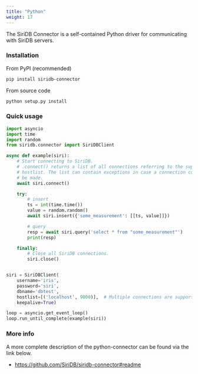 ```yaml
---
title: "Python"
weight: 17
---
```



The SiriDB Connector is a self-contained Python driver for communicating with SiriDB servers.

### Installation

From PyPI (recommended)

```bash
pip install siridb-connector
```

From source code

```bash
python setup.py install
```

### Quick usage

```python
import asyncio
import time
import random
from siridb.connector import SiriDBClient

async def example(siri):
    # Start connecting to SiriDB.
    # .connect() returns a list of all connections referring to the supplied
    # hostlist. The list can contain exceptions in case a connection could not
    # be made.
    await siri.connect()

    try:
        # insert
        ts = int(time.time())
        value = random.random()
        await siri.insert({'some_measurement': [[ts, value]]})

        # query
        resp = await siri.query('select * from "some_measurement"')
        print(resp)

    finally:
        # Close all SiriDB connections.
        siri.close()


siri = SiriDBClient(
    username='iris',
    password='siri',
    dbname='dbtest',
    hostlist=[('localhost', 9000)],  # Multiple connections are supported
    keepalive=True)

loop = asyncio.get_event_loop()
loop.run_until_complete(example(siri))
```

### More info

A more complete description of the python-connector can be found via the link below.

- https://github.com/SiriDB/siridb-connector#readme

